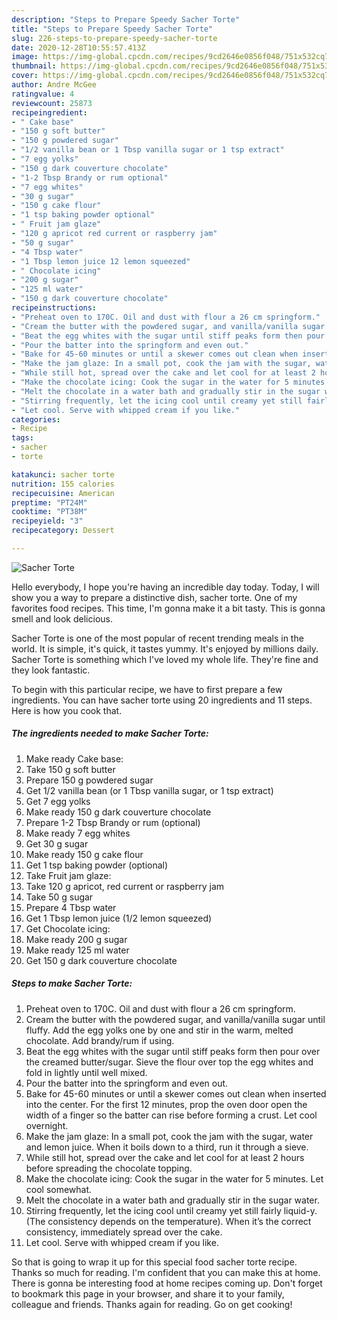 ```yaml
---
description: "Steps to Prepare Speedy Sacher Torte"
title: "Steps to Prepare Speedy Sacher Torte"
slug: 226-steps-to-prepare-speedy-sacher-torte
date: 2020-12-28T10:55:57.413Z
image: https://img-global.cpcdn.com/recipes/9cd2646e0856f048/751x532cq70/sacher-torte-recipe-main-photo.jpg
thumbnail: https://img-global.cpcdn.com/recipes/9cd2646e0856f048/751x532cq70/sacher-torte-recipe-main-photo.jpg
cover: https://img-global.cpcdn.com/recipes/9cd2646e0856f048/751x532cq70/sacher-torte-recipe-main-photo.jpg
author: Andre McGee
ratingvalue: 4
reviewcount: 25873
recipeingredient:
- " Cake base"
- "150 g soft butter"
- "150 g powdered sugar"
- "1/2 vanilla bean or 1 Tbsp vanilla sugar or 1 tsp extract"
- "7 egg yolks"
- "150 g dark couverture chocolate"
- "1-2 Tbsp Brandy or rum optional"
- "7 egg whites"
- "30 g sugar"
- "150 g cake flour"
- "1 tsp baking powder optional"
- " Fruit jam glaze"
- "120 g apricot red current or raspberry jam"
- "50 g sugar"
- "4 Tbsp water"
- "1 Tbsp lemon juice 12 lemon squeezed"
- " Chocolate icing"
- "200 g sugar"
- "125 ml water"
- "150 g dark couverture chocolate"
recipeinstructions:
- "Preheat oven to 170C. Oil and dust with flour a 26 cm springform."
- "Cream the butter with the powdered sugar, and vanilla/vanilla sugar until fluffy. Add the egg yolks one by one and stir in the warm, melted chocolate. Add brandy/rum if using."
- "Beat the egg whites with the sugar until stiff peaks form then pour over the creamed butter/sugar. Sieve the flour over top the egg whites and fold in lightly until well mixed."
- "Pour the batter into the springform and even out."
- "Bake for 45-60 minutes or until a skewer comes out clean when inserted into the center. For the first 12 minutes, prop the oven door open the width of a finger so the batter can rise before forming a crust. Let cool overnight."
- "Make the jam glaze: In a small pot, cook the jam with the sugar, water and lemon juice. When it boils down to a third, run it through a sieve."
- "While still hot, spread over the cake and let cool for at least 2 hours before spreading the chocolate topping."
- "Make the chocolate icing: Cook the sugar in the water for 5 minutes. Let cool somewhat."
- "Melt the chocolate in a water bath and gradually stir in the sugar water."
- "Stirring frequently, let the icing cool until creamy yet still fairly liquid-y. (The consistency depends on the temperature). When it’s the correct consistency, immediately spread over the cake."
- "Let cool. Serve with whipped cream if you like."
categories:
- Recipe
tags:
- sacher
- torte

katakunci: sacher torte 
nutrition: 155 calories
recipecuisine: American
preptime: "PT24M"
cooktime: "PT38M"
recipeyield: "3"
recipecategory: Dessert

---
```



![Sacher Torte](https://img-global.cpcdn.com/recipes/9cd2646e0856f048/751x532cq70/sacher-torte-recipe-main-photo.jpg)

Hello everybody, I hope you're having an incredible day today. Today, I will show you a way to prepare a distinctive dish, sacher torte. One of my favorites food recipes. This time, I'm gonna make it a bit tasty. This is gonna smell and look delicious.

Sacher Torte is one of the most popular of recent trending meals in the world. It is simple, it's quick, it tastes yummy. It's enjoyed by millions daily. Sacher Torte is something which I've loved my whole life. They're fine and they look fantastic.




To begin with this particular recipe, we have to first prepare a few ingredients. You can have sacher torte using 20 ingredients and 11 steps. Here is how you cook that.

<!--inarticleads1-->

##### The ingredients needed to make Sacher Torte:

1. Make ready  Cake base:
1. Take 150 g soft butter
1. Prepare 150 g powdered sugar
1. Get 1/2 vanilla bean (or 1 Tbsp vanilla sugar, or 1 tsp extract)
1. Get 7 egg yolks
1. Make ready 150 g dark couverture chocolate
1. Prepare 1-2 Tbsp Brandy or rum (optional)
1. Make ready 7 egg whites
1. Get 30 g sugar
1. Make ready 150 g cake flour
1. Get 1 tsp baking powder (optional)
1. Take  Fruit jam glaze:
1. Take 120 g apricot, red current or raspberry jam
1. Take 50 g sugar
1. Prepare 4 Tbsp water
1. Get 1 Tbsp lemon juice (1/2 lemon squeezed)
1. Get  Chocolate icing:
1. Make ready 200 g sugar
1. Make ready 125 ml water
1. Get 150 g dark couverture chocolate




<!--inarticleads2-->

##### Steps to make Sacher Torte:

1. Preheat oven to 170C. Oil and dust with flour a 26 cm springform.
1. Cream the butter with the powdered sugar, and vanilla/vanilla sugar until fluffy. Add the egg yolks one by one and stir in the warm, melted chocolate. Add brandy/rum if using.
1. Beat the egg whites with the sugar until stiff peaks form then pour over the creamed butter/sugar. Sieve the flour over top the egg whites and fold in lightly until well mixed.
1. Pour the batter into the springform and even out.
1. Bake for 45-60 minutes or until a skewer comes out clean when inserted into the center. For the first 12 minutes, prop the oven door open the width of a finger so the batter can rise before forming a crust. Let cool overnight.
1. Make the jam glaze: In a small pot, cook the jam with the sugar, water and lemon juice. When it boils down to a third, run it through a sieve.
1. While still hot, spread over the cake and let cool for at least 2 hours before spreading the chocolate topping.
1. Make the chocolate icing: Cook the sugar in the water for 5 minutes. Let cool somewhat.
1. Melt the chocolate in a water bath and gradually stir in the sugar water.
1. Stirring frequently, let the icing cool until creamy yet still fairly liquid-y. (The consistency depends on the temperature). When it’s the correct consistency, immediately spread over the cake.
1. Let cool. Serve with whipped cream if you like.




So that is going to wrap it up for this special food sacher torte recipe. Thanks so much for reading. I'm confident that you can make this at home. There is gonna be interesting food at home recipes coming up. Don't forget to bookmark this page in your browser, and share it to your family, colleague and friends. Thanks again for reading. Go on get cooking!
